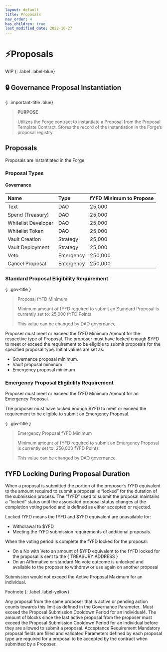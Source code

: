 ```yaml
---
layout: default
title: Proposals
nav_order: 4
has_children: true
last_modified_date: 2022-10-27
---
```


# ⚡Proposals

WIP
{: .label .label-blue}

## 🔒 Governance Proposal Instantiation

{: .important-title .blue}
> **PURPOSE**
>
> Utilizes the Forge contract to instantiate a Proposal from the Proposal Template Contract.  Stores the record of the instantiation in the Forge’s proposal registry.


## Proposals

Proposals are Instantiated in the Forge

### Proposal Types
#### Governance


| Name        | Type | fYFD Minimum to Propose |
|:-------------|:------------------|:---------|
| Text     | DAO   | 25,000 |
| Spend (Treasury)     | DAO   | 25,000 |
| Whitelist Developer     | DAO  | 25,000 |
| Whitelist Token     | DAO  | 25,000 |
| Vault Creation     | Strategy  | 25,000 |
| Vault Deployment    | Strategy  | 25,000 |
| Veto      | Emergency | 250,000 |
| Cancel Proposal     | Emergency | 250,000 |

### Standard Proposal Eligibility Requirement

{: .gov-title }
> Proposal fYFD Minimum 
>
> Minimum amount of fYFD required to submit an Standard Proposal is currently set to:
> 25,000 fYFD Points
>
> This value can be changed by DAO governance.

Proposer must meet or exceed the fYFD Minimum Amount for the respective type of Proposal.
The proposer must have locked enough $YFD to meet or exceed the requirement to be eligible to submit proposals for the specified proposal type.
Initial values are set as:
* Governance proposal minimum.
* Vault proposal minimum
* Emergency proposal minimum

### Emergency Proposal Eligibility Requirement
<div class="code-example" markdown="1">
Proposer must meet or exceed the fYFD Minimum Amount for an Emergency Proposal.

The proposer must have locked enough $YFD to meet or exceed the requirement to be eligible to submit an Emergency Proposal.

{: .gov-title }
> Emergency Proposal fYFD Minimum 
>
> Minimum amount of fYFD required to submit an Emergency Proposal is currently set to:
> 250,000 fYFD Points
>
> This value can be changed by DAO governance.
</div>



## fYFD Locking During Proposal Duration 
When a proposal is submitted the portion of the proposer’s fYFD equivalent to the amount required to submit a proposal is “locked” for the duration of the submission process. The “fYFD” used to submit the proposal maintains a “locked” status until the associated proposal status changes at the completion voting period and is defined as either accepted or rejected.  

Locked fYFD means the fYFD and $YFD equivalent are unavailable for:
* Withdrawal to $YFD
* Meeting the fYFD submission requirements of additional proposals.

When the voting period is complete the fYFD locked for the proposal:
* On a No with Veto an amount of $YFD equivalent to the fYFD locked for the proposal  is sent to the { TREASURY ADDRESS }
* On an Affirmative or standard No vote outcome is unlocked and available to the proposer to withdraw or use again on another proposal

Submission would not exceed the Active Proposal Maximum for an individual.

Footnote
{: .label .label-yellow}

Any proposal from the same proposer that is active or pending action counts towards this limit as defined in the Governance Parameter..
Must exceed the Proposal Submission Cooldown Period for an individual4.
The amount of blocks since the last active proposal from the proposer must exceed the Proposal Submission Cooldown Period for an Individual before they are allowed to submit a proposal.
Acceptance Requirement
Mandatory proposal fields are filled and validated
Parameters defined by each proposal type are required for a proposal to be accepted by the contract when submitted by a Proposer.
